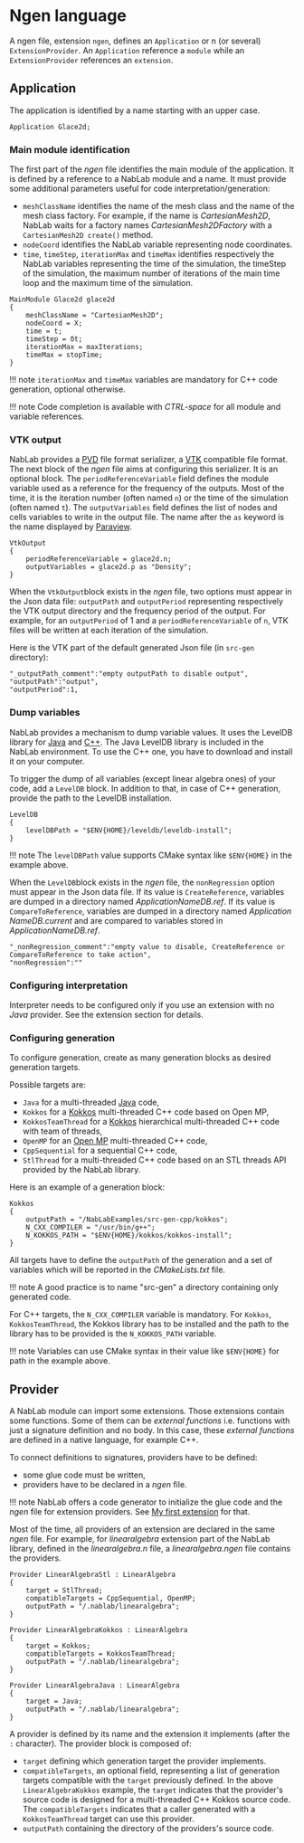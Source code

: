 # Ngen language

A ngen file, extension `ngen`, defines an `Application` or n (or several) `ExtensionProvider`.
An `Application` reference a `module` while  an `ExtensionProvider` references an `extension`.


## Application

The application is identified by a name starting with an upper case.

```
Application Glace2d;
```


### Main module identification

The first part of the *ngen* file identifies the main module of the application. It is defined by a reference to a NabLab module and a name. It must provide some additional parameters useful for code interpretation/generation:

- `meshClassName` identifies the name of the mesh class and the name of the mesh class factory. For example, if the name is *CartesianMesh2D*, NabLab waits for a factory names *CartesianMesh2DFactory* with a `CartesianMesh2D create()` method.
- `nodeCoord` identifies the NabLab variable representing node coordinates.
- `time`, `timeStep`, `iterationMax` and `timeMax` identifies respectively the NabLab variables representing the time of the simulation, the timeStep of the simulation, the maximum number of iterations of the main time loop and the maximum time of the simulation.

```
MainModule Glace2d glace2d
{
	meshClassName = "CartesianMesh2D";
	nodeCoord = X;
	time = t;
	timeStep = δt;
	iterationMax = maxIterations;
	timeMax = stopTime;
}
```

!!! note
	`iterationMax` and `timeMax` variables are mandatory for C++ code generation, optional otherwise.

!!! note
	Code completion is available with *CTRL-space* for all module and variable references.


### VTK output

NabLab provides a [PVD](https://vtk.org/Wiki/ParaView/Data_formats#PVD_File_Format) file format serializer, a [VTK](https://vtk.org/) compatible file format. The next block of the *ngen* file aims at configuring this serializer. It is an optional block. The `periodReferenceVariable` field defines the module variable used as a reference for the frequency of the outputs. Most of the time, it is the iteration number (often named `n`) or the time of the simulation (often named `t`). The `outputVariables` field defines the list of nodes and cells variables to write in the output file. The name after the `as` keyword is the name displayed by [Paraview](https://www.paraview.org/).

```
VtkOutput
{
	periodReferenceVariable = glace2d.n;
	outputVariables = glace2d.ρ as "Density";
}
```

When the `VtkOutput`block exists in the *ngen* file, two options must appear in the Json data file: `outputPath` and `outputPeriod` representing respectively the VTK output directory and the frequency period of the output. For example, for an `outputPeriod` of 1 and a `periodReferenceVariable` of `n`, VTK files will be written at each iteration of the simulation.

Here is the VTK part of the default generated Json file (in `src-gen` directory):

```
"_outputPath_comment":"empty outputPath to disable output",
"outputPath":"output",
"outputPeriod":1,
```


### Dump variables

NabLab provides a mechanism to dump variable values. It uses the LevelDB library for [Java](https://github.com/dain/leveldb) and [C++](https://github.com/google/leveldb).
The Java LevelDB library is included in the NabLab environment. To use the C++ one, you have to download and install it on your computer. 

To trigger the dump of all variables (except linear algebra ones) of your code, add a `LevelDB` block. In addition to that, in case of C++ generation, provide the path to the LevelDB installation.

``` 
LevelDB
{
	levelDBPath = "$ENV{HOME}/leveldb/leveldb-install";
}
```

!!! note
	The `levelDBPath` value supports CMake syntax like `$ENV{HOME}` in the example above.  

When the `LevelDB`block exists in the *ngen* file, the `nonRegression` option must appear in the Json data file. If its value is `CreateReference`, variables are dumped in a directory named *ApplicationNameDB.ref*. If its value is `CompareToReference`, variables are dumped in a directory named *Application NameDB.current* and are compared to variables stored in *ApplicationNameDB.ref*.

```
"_nonRegression_comment":"empty value to disable, CreateReference or CompareToReference to take action",
"nonRegression":""
```


### Configuring interpretation

Interpreter needs to be configured only if you use an extension with no *Java* provider. See the extension section for details.  


### Configuring generation

To configure generation, create as many generation blocks as desired generation targets.

Possible targets are:

- `Java` for a multi-threaded [Java](https://docs.oracle.com/javase/specs/jls/se14/html/index.html) code,
- `Kokkos` for a [Kokkos](https://github.com/kokkos) multi-threaded C++ code based on Open MP, 
- `KokkosTeamThread` for a [Kokkos](https://github.com/kokkos) hierarchical multi-threaded C++ code with team of threads,
- `OpenMP` for an [Open MP](https://www.openmp.org/) multi-threaded C++ code,
- `CppSequential` for a sequential C++ code,
- `StlThread` for a multi-threaded C++ code based on an STL threads API provided by the NabLab library.

Here is an example of a generation block:

```
Kokkos
{
	outputPath = "/NabLabExamples/src-gen-cpp/kokkos";
	N_CXX_COMPILER = "/usr/bin/g++";
	N_KOKKOS_PATH = "$ENV{HOME}/kokkos/kokkos-install";
}
```

All targets have to define the `outputPath` of the generation and a set of variables which will be reported in the *CMakeLists.txt* file.

!!! note
	A good practice is to name "src-gen" a directory containing only generated code.

For C++ targets, the `N_CXX_COMPILER` variable is mandatory.
For `Kokkos`, `KokkosTeamThread`, the Kokkos library has to be installed and the path to the library has to be provided is the `N_KOKKOS_PATH` variable. 

!!! note
	Variables can use CMake syntax in their value like `$ENV{HOME}` for path in the example above.  


## Provider

A NabLab module can import some extensions. Those extensions contain some functions. Some of them can be *external functions* i.e. functions with just a signature definition and no body. In this case, these *external functions* are defined in a native language, for example C++.

To connect definitions to signatures, providers have to be defined:

- some glue code must be written,
- providers have to be declared in a *ngen* file.

!!! note
	NabLab offers a code generator to initialize the glue code and the *ngen* file for extension providers. See [My first extension](../firstextension/index.html) for that.
	
Most of the time, all providers of an extension are declared in the same *ngen* file. For example, for *linearalgebra* extension part of the NabLab library, defined in the *linearalgebra.n* file, a *linearalgebra.ngen* file contains the providers.

```
Provider LinearAlgebraStl : LinearAlgebra
{
	target = StlThread;
	compatibleTargets = CppSequential, OpenMP;
	outputPath = "/.nablab/linearalgebra";
}

Provider LinearAlgebraKokkos : LinearAlgebra
{
	target = Kokkos;
	compatibleTargets = KokkosTeamThread;
	outputPath = "/.nablab/linearalgebra";
}

Provider LinearAlgebraJava : LinearAlgebra
{
	target = Java;
	outputPath = "/.nablab/linearalgebra";
}
```

A provider is defined by its name and the extension it implements (after the `:` character).
The provider block is composed of:

- `target` defining which generation target the provider implements.
- `compatibleTargets`, an optional field, representing a list of generation targets compatible with the `target` previously defined. In the above `LinearAlgebraKokkos` example, the `target` indicates that the provider's source code is designed for a multi-threaded C++ Kokkos source code. The `compatibleTargets` indicates that a caller generated with a `KokkosTeamThread` target can use this provider.
- `outputPath` containing the directory of the providers's source code.

